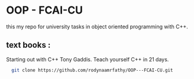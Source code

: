 # OOP - FCAI-CU
this my repo for university tasks in object oriented programming with C++.
## text books : 
Starting out with C++ Tony Gaddis.
Teach yourself C++ in 21 days.

~~~bash  
  git clone https://github.com/rodynaamrfathy/OOP---FCAI-CU.git
~~~
